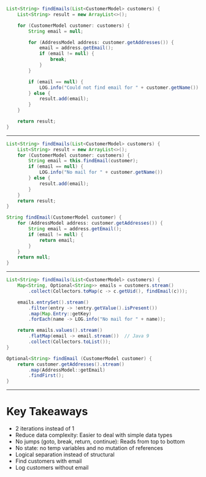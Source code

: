 ```java
List<String> findEmails(List<CustomerModel> customers) {
    List<String> result = new ArrayList<>();

    for (CustomerModel customer: customers) {
        String email = null;

        for (AddressModel address: customer.getAddresses()) {
            email = address.getEmail();
            if (email != null) {
                break;
            }
        }

        if (email == null) {
            LOG.info("Could not find email for " + customer.getName())
        } else {
            result.add(email);
        }
    }

    return result;
}
```

---

```java
List<String> findEmails(List<CustomerModel> customers) {
    List<String> result = new ArrayList<>();
    for (CustomerModel customer: customers) {
        String email = this.findEmail(customer);
        if (email == null) {
            LOG.info("No mail for " + customer.getName())
        } else {
            result.add(email);
        }
    }
    return result;
}

String findEmail(CustomerModel customer) {
    for (AddressModel address: customer.getAddresses()) {
        String email = address.getEmail();
        if (email != null) {
            return email;
        }
    }
    return null;
}
```

---

```java
List<String> findEmails(List<CustomerModel> customers) {
    Map<String, Optional<String>> emails = customers.stream()
        .collect(Collectors.toMap(c -> c.getUid(), findEmail(c)));

    emails.entrySet().stream()
        .filter(entry -> !entry.getValue().isPresent())
        .map(Map.Entry::getKey)
        .forEach(name -> LOG.info("No mail for " + name));

    return emails.values().stream()
        .flatMap(email -> email.stream())  // Java 9
        .collect(Collectors.toList());
}

Optional<String> findEmail (CustomerModel customer) {
    return customer.getAddresses().stream()
        .map(AddressModel::getEmail)
        .findFirst();
}
```

---

# Key Takeaways

* 2 iterations instead of 1
* Reduce data complexity: Easier to deal with simple data types
* No jumps (goto, break, return, continue): Reads from top to bottom
* No state: no temp variables and no mutation of references
* Logical separation instead of structural
 * Find customers with email
 * Log customers without email
